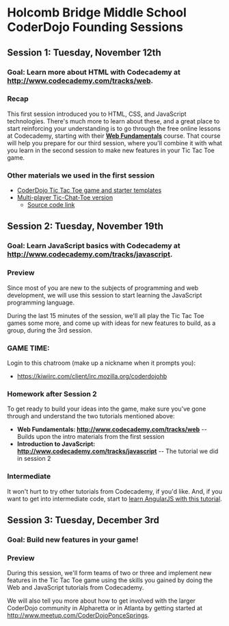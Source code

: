 # Holcomb Bridge Middle School CoderDojo Founding Sessions

## Session 1: Tuesday, November 12th

### Goal: Learn more about HTML with Codecademy at **http://www.codecademy.com/tracks/web**.

### Recap

This first session introduced you to HTML, CSS, and JavaScript technologies. There's much more to learn 
about these, and a great place to start reinforcing your understanding is to go through the free online lessons at Codecademy, starting with their [**Web Fundamentals**](http://www.codecademy.com/tracks/web) course. That course will help you prepare for our third session, where you'll combine it with what you learn in the second session to make new features in your Tic Tac Toe game.

### Other materials we used in the first session

* [CoderDojo Tic Tac Toe game and starter templates](https://github.com/CoderDojoPonceSprings/Events/blob/master/Workshops/Tic-Tac-Toe-game/HolcombBridgeMiddleSchool.md)
* [Multi-player Tic-Chat-Toe version](http://jogoshugh.github.io/CoderDojoPonceSprings.TicTacToe/vNext/)
  * [Source code link](https://github.com/JogoShugh/CoderDojoPonceSprings.TicTacToe/tree/master/vNext)

## Session 2: Tuesday, November 19th

### Goal: Learn JavaScript basics with Codecademy at **http://www.codecademy.com/tracks/javascript**.

### Preview

Since most of you are new to the subjects of programming and web development, we will use this session to start learning the JavaScript programming language.

During the last 15 minutes of the session, we'll all play the Tic Tac Toe games some more, and come up with ideas for new features to build, as a group, during the 3rd session.

### GAME TIME:

Login to this chatroom (make up a nickname when it prompts you):

* https://kiwiirc.com/client/irc.mozilla.org/coderdojohb

### Homework after Session 2

To get ready to build your ideas into the game, make sure you've gone through and understand the two tutorials mentioned above:

* **Web Fundamentals: http://www.codecademy.com/tracks/web** -- Builds upon the intro materials from the first session
* **Introduction to JavaScript: http://www.codecademy.com/tracks/javascript** -- The tutorial we did in session 2

### Intermediate

It won't hurt to try other tutorials from Codecademy, if you'd like. And, if you want to get into intermediate code, start to 
[learn AngularJS with this tutorial](http://tutorialzine.com/2013/08/learn-angularjs-5-examples/).

## Session 3: Tuesday, December 3rd

### Goal: Build new features in your game!

### Preview

During this session, we'll form teams of two or three and implement new features in the Tic Tac Toe game 
using the skills you gained by doing the Web and JavaScript tutorials from Codecademy.

We will also tell you more about how to get involved with the larger CoderDojo community in Alpharetta or in 
Atlanta by getting started at http://www.meetup.com/CoderDojoPonceSprings.
